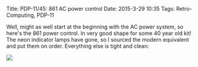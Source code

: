 Title: PDP-11/45: 861 AC power control
Date: 2015-3-29 10:35
Tags: Retro-Computing, PDP-11

Well, might as well start at the beginning with the AC power system, so here's the 861 power control.  In very good shape for some 40 year old kit!  The neon indicator lamps have gone, so I sourced the modern equivalent and put them on order.  Everything else is tight and clean:

[<img class='image-process-thumb' src='/images/pdp11/861.jpg'/>]({filename}/images/pdp11/861.jpg)
